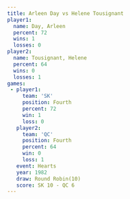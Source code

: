 ```yaml
---
title: Arleen Day vs Helene Tousignant
player1:                  
  name: Day, Arleen       
  percent: 72             
  wins: 1                 
  losses: 0               
player2:                  
  name: Tousignant, Helene
  percent: 64             
  wins: 0                 
  losses: 1               
games:
 - player1:          
     team: 'SK'      
     position: Fourth
     percent: 72     
     win: 1          
     loss: 0         
   player2:          
     team: 'QC'      
     position: Fourth
     percent: 64     
     win: 0          
     loss: 1         
   event: Hearts        
   year: 1982           
   draw: Round Robin(10)
   score: SK 10 - QC 6  
---
```

